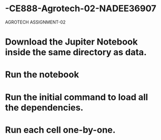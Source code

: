 # -CE888-Agrotech-02-NADEE36907
AGROTECH ASSIGNMENT-02
# Download the Jupiter Notebook inside the same directory as data.
# Run the notebook
# Run the initial command to load all the dependencies. 
# Run each cell one-by-one.
